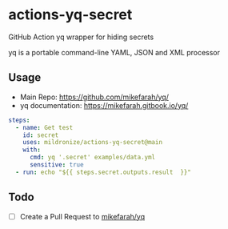 # actions-yq-secret
GitHub Action yq wrapper for hiding secrets

yq is a portable command-line YAML, JSON and XML processor

## Usage 
- Main Repo: https://github.com/mikefarah/yq/
- yq documentation: https://mikefarah.gitbook.io/yq/

```yml
steps:
  - name: Get test
    id: secret
    uses: mildronize/actions-yq-secret@main
    with:
      cmd: yq '.secret' examples/data.yml
      sensitive: true
  - run: echo "${{ steps.secret.outputs.result  }}"
```

## Todo

- [ ] Create a Pull Request to [mikefarah/yq](https://github.com/mikefarah/yq/)